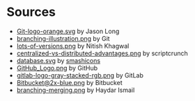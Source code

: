 # Sources

- [Git-logo-orange.svg](https://git-scm.com/downloads/logos) by Jason Long
- [branching-illustration.png](https://git-scm.com/) by Git
- [lots-of-versions.png](https://uxdesign.cc/version-control-system-for-ui-designers-3022ae9c4753) by Nitish Khagwal
- [centralized-vs-distributed-advantages.png](https://scriptcrunch.com/295/) by scriptcrunch
- [database.svg](https://www.flaticon.com/free-icon/database_148825) by [smashicons]("https://www.flaticon.com/authors/smashicons")
- [GitHub_Logo.png](https://github.com/logos) by GitHub
- [gitlab-logo-gray-stacked-rgb.png](https://github.com/logos) by GitLab
- [Bitbucket@2x-blue.png](https://www.atlassian.com/company/news/press-kit) by Bitbucket
- [branching-merging.png](https://medium.com/@haydar_ai/learning-how-to-git-merging-branches-and-resolving-conflict-61652834d4b0) by Haydar Ismail
